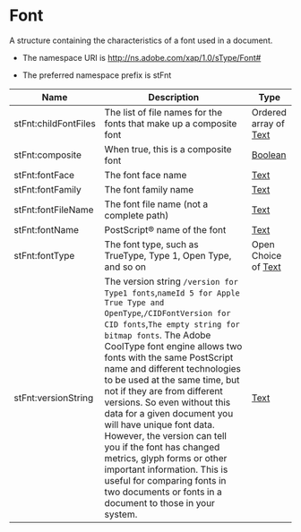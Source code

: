 # Font

A structure containing the characteristics of a font used in a document.

- The namespace URI is http://ns.adobe.com/xap/1.0/sType/Font#

- The preferred namespace prefix is stFnt

|Name|Description|Type|
|----|-----------|----|
|stFnt:childFontFiles|The list of file names for the fonts that make up a composite font  |Ordered array of [Text](./CoreProperties.md#text)|
|stFnt:composite|When true, this is a composite font  |[Boolean](./CoreProperties.md#boolean)|
|stFnt:fontFace|The font face name  |[Text](./CoreProperties.md#text)|
|stFnt:fontFamily|The font family name  |[Text](./CoreProperties.md#text)|
|stFnt:fontFileName|The font file name (not a complete path)  |[Text](./CoreProperties.md#text)|
|stFnt:fontName|PostScript® name of the font  |[Text](./CoreProperties.md#text)|
|stFnt:fontType|The font type, such as TrueType, Type 1, Open Type, and so on  |Open Choice of [Text](./CoreProperties.md#text)|
|stFnt:versionString|The version string `/version for Type1 fonts`,`nameId 5 for Apple True Type and OpenType`,`/CIDFontVersion for CID fonts`,`The empty string for bitmap fonts`. The Adobe CoolType font engine allows two fonts with the same PostScript name and different technologies to be used at the same time, but not if they are from different versions. So even without this data for a given document you will have unique font data. However, the version can tell you if the font has changed metrics, glyph forms or other important information. This is useful for comparing fonts in two documents or fonts in a document to those in your system.  |[Text](./CoreProperties.md#text)|
